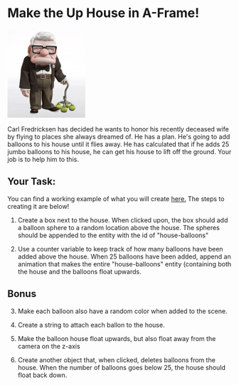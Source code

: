 # Make the Up House in A-Frame!

<img src="carl.png" height="200" width="175">

Carl Fredricksen has decided he wants to honor his recently deceased wife by flying to places she always dreamed of. He has a plan. He's going to add balloons to his house until it flies away. He has calculated that if he adds 25 jumbo balloons to his house, he can get his house to lift off the ground. Your job is to help him to this.

## Your Task:
You can find a working example of what you will create <a href="https://twant.github.io/up-house/">here.</a> The steps to creating it are below!

1. Create a box next to the house. When clicked upon, the box should add a balloon sphere to a random location above the house. The spheres should be appended to the entity with the id of "house-balloons" 

2. Use a counter variable to keep track of how many balloons have been added above the house. When 25 balloons have been added, append an animation that makes the entire "house-balloons" entity (containing both the house and the balloons float upwards. 

## Bonus

3. Make each balloon also have a random color when added to the scene.

4. Create a string to attach each ballon to the house.

5. Make the balloon house float upwards, but also float away from the camera on the z-axis

6. Create another object that, when clicked, deletes balloons from the house. When the number of balloons goes below 25, the house should float back down. 
